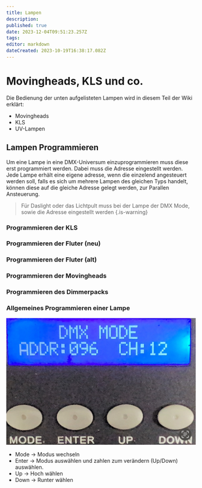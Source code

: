 ```yaml
---
title: Lampen
description: 
published: true
date: 2023-12-04T09:51:23.257Z
tags: 
editor: markdown
dateCreated: 2023-10-19T16:38:17.082Z
---
```


# Movingheads, KLS und co.
Die Bedienung der unten aufgelisteten Lampen wird in diesem Teil der Wiki erklärt:
- Movingheads
- KLS
- UV-Lampen

## Lampen Programmieren 
Um eine Lampe in eine DMX-Universum einzuprogrammieren muss diese erst programmiert werden. Dabei muss die Adresse eingestellt werden. Jede Lampe erhält eine eigene adresse, wenn die einzelend angesteuert werden soll, falls es sich um mehrere Lampen des gleichen Typs handelt, können diese auf die gleiche Adresse gelegt werden, zur Parallen Ansteuerung.

> Für Daslight oder das Lichtpult muss bei der Lampe der DMX Mode, sowie die Adresse eingestellt werden
{.is-warning}

### Programmieren der KLS 


### Programmieren der Fluter (neu)

### Programmieren der Fluter (alt)

### Programmieren der Movingheads

### Programmieren des Dimmerpacks

### Allgemeines Programmieren einer Lampe
![bedienungsfeld.jpeg](/bedienungsfeld.jpeg)
- Mode -> Modus wechseln
- Enter -> Modus auswählen und zahlen zum verändern (Up/Down) auswählen.
- Up -> Hoch wählen
- Down -> Runter wählen
